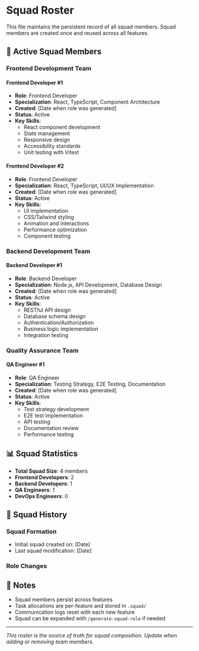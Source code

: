 # Squad Roster

This file maintains the persistent record of all squad members. Squad members are created once and reused across all features.

## 🚀 Active Squad Members

### Frontend Development Team

#### Frontend Developer #1
- **Role**: Frontend Developer
- **Specialization**: React, TypeScript, Component Architecture
- **Created**: [Date when role was generated]
- **Status**: Active
- **Key Skills**:
  - React component development
  - State management
  - Responsive design
  - Accessibility standards
  - Unit testing with Vitest

#### Frontend Developer #2
- **Role**: Frontend Developer
- **Specialization**: React, TypeScript, UI/UX Implementation
- **Created**: [Date when role was generated]
- **Status**: Active
- **Key Skills**:
  - UI implementation
  - CSS/Tailwind styling
  - Animation and interactions
  - Performance optimization
  - Component testing

### Backend Development Team

#### Backend Developer #1
- **Role**: Backend Developer
- **Specialization**: Node.js, API Development, Database Design
- **Created**: [Date when role was generated]
- **Status**: Active
- **Key Skills**:
  - RESTful API design
  - Database schema design
  - Authentication/Authorization
  - Business logic implementation
  - Integration testing

### Quality Assurance Team

#### QA Engineer #1
- **Role**: QA Engineer
- **Specialization**: Testing Strategy, E2E Testing, Documentation
- **Created**: [Date when role was generated]
- **Status**: Active
- **Key Skills**:
  - Test strategy development
  - E2E test implementation
  - API testing
  - Documentation review
  - Performance testing

## 📊 Squad Statistics

- **Total Squad Size**: 4 members
- **Frontend Developers**: 2
- **Backend Developers**: 1
- **QA Engineers**: 1
- **DevOps Engineers**: 0

## 🔄 Squad History

### Squad Formation
- Initial squad created on: [Date]
- Last squad modification: [Date]

### Role Changes
<!-- Track any changes to squad composition -->

## 📝 Notes

- Squad members persist across features
- Task allocations are per-feature and stored in `.squad/`
- Communication logs reset with each new feature
- Squad can be expanded with `/generate-squad-role` if needed

---

*This roster is the source of truth for squad composition. Update when adding or removing team members.*